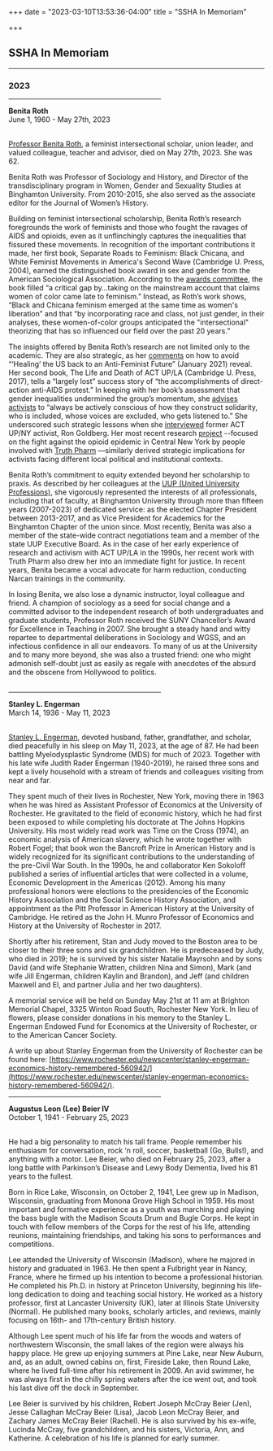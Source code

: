 +++
date = "2023-03-10T13:53:36-04:00"
title = "SSHA In Memoriam"

+++

## SSHA In Memoriam  
----
### 2023

<hr width=300; align=left>  

**Benita Roth**  
June 1, 1960 - May 27th, 2023  
<br />  

[Professor Benita Roth](https://www.binghamton.edu/sociology/faculty/benita-roth.html), a feminist intersectional scholar, union leader, and valued colleague, teacher and advisor, died on May 27th, 2023. She was 62.  

Benita Roth was Professor of Sociology and History, and Director of the transdisciplinary program in Women, Gender and Sexuality Studies at Binghamton University. From 2010-2015, she also served as the associate editor for the Journal of Women’s History.  

Building on feminist intersectional scholarship, Benita Roth’s research foregrounds the work of feminists and those who fought the ravages of AIDS and opioids, even as it unflinchingly captures the inequalities that fissured these movements. In recognition of the important contributions it made, her first book, Separate Roads to Feminism: Black Chicana, and White Feminist Movements in America's Second Wave (Cambridge U. Press, 2004), earned the distinguished book award in sex and gender from the American Sociological Association. According to the [awards committee](https://asasexandgender.files.wordpress.com/2015/02/october6.pdf), the book filled “a critical gap by…taking on the mainstream account that claims women of color came late to feminism.” Instead, as Roth’s work shows, “Black and Chicana feminism emerged at the same time as women's liberation” and that “by incorporating race and class, not just gender, in their analyses, these women-of-color groups anticipated the "intersectional" theorizing that has so influenced our field over the past 20 years.”  

The insights offered by Benita Roth’s research are not limited only to the academic.  They are also strategic, as her [comments](https://shorensteincenter.org/beyond-white-feminism-not-healing-the-us-back-to-an-anti-feminist-future-2/) on how to avoid “‘Healing’ the US back to an Anti-Feminist Future” (January 2021) reveal.  Her second book, The Life and Death of ACT UP/LA (Cambridge U. Press, 2017), tells a “largely lost” success story of “the accomplishments of direct-action anti-AIDS protest.” In keeping with her book’s assessment that gender inequalities undermined the group’s momentum, she [advises activists](https://pinkplaymags.com/2017/08/benita-roth-life-death-act-upla/) to “always be actively conscious of how they construct solidarity, who is included, whose voices are excluded, who gets listened to.” She underscored such strategic lessons when she [interviewed](https://www.youtube.com/watch?v=ZtAVvJMLGGk) former ACT UP/NY activist, Ron Goldberg.  Her most recent research  [project](https://ssha2022.ssha.org/abstracts/220209) --focused on the fight against the opioid epidemic in Central New York by people involved with [Truth Pharm](https://truthpharm.org/) —similarly derived strategic implications for activists facing different local political and institutional contexts.  

Benita Roth’s commitment to equity extended beyond her scholarship to praxis. As described by her colleagues at the [UUP (United University Professions)](https://uupinfo.org/communications/uupdate/230531.php), she vigorously represented the interests of all professionals, including that of faculty, at Binghamton University through more than  fifteen years (2007-2023) of dedicated service: as the elected Chapter President between 2013-2017, and as Vice President for Academics for the Binghamton Chapter of the union since. Most recently, Benita was also a member of the state-wide contract negotiations team and a member of the state UUP Executive Board. As in the case of her early experience of research and activism with ACT UP/LA in the 1990s, her recent work with Truth Pharm also drew her into an immediate fight for justice. In recent years, Benita became a vocal advocate for harm reduction, conducting Narcan trainings in the community.  

In losing Benita, we also lose a dynamic instructor, loyal colleague and friend. A champion of sociology as a seed for social change and a committed advisor to the independent research of both undergraduates and graduate students, Professor Roth received the SUNY Chancellor’s Award for Excellence in Teaching in 2007.  She brought a steady hand and witty repartee to departmental deliberations in Sociology and WGSS, and an infectious confidence in all our endeavors. To many of us at the University and to many more beyond, she was also a trusted friend: one who might admonish self-doubt just as easily as regale with anecdotes of the absurd and the obscene from Hollywood to politics.  
<br />

<hr width=300; align=left>  


**Stanley L. Engerman**  
March 14, 1936 - May 11, 2023  
<br />

 [Stanley L. Engerman](https://brightonmc.com/obituaries/stanley-lewis-engerman/2632/), devoted husband, father, grandfather, and scholar, died peacefully in his sleep on May 11, 2023, at the age of 87.  He had been battling Myelodysplastic Syndrome (MDS) for much of 2023.  Together with his late wife Judith Rader Engerman (1940-2019), he raised three sons and kept a lively household with a stream of friends and colleagues visiting from near and far.  

They spent much of their lives in Rochester, New York, moving there in 1963 when he was hired as Assistant Professor of Economics at the University of Rochester.  He gravitated to the field of economic history, which he had first been exposed to while completing his doctorate at The Johns Hopkins University.  His most widely read work was Time on the Cross (1974), an economic analysis of American slavery, which he wrote together with Robert Fogel; that book won the Bancroft Prize in American History and is widely recognized for its significant contributions to the understanding of the pre-Civil War South.  In the 1990s, he and collaborator Ken Sokoloff published a series of influential articles that were collected in a volume, Economic Development in the Americas (2012).  Among his many professional honors were elections to the presidencies of the Economic History Association and the Social Science History Association, and appointment as the Pitt Professor in American History at the University of Cambridge.  He retired as the John H. Munro Professor of Economics and History at the University of Rochester in 2017.

Shortly after his retirement, Stan and Judy moved to the Boston area to be closer to their three sons and six grandchildren.  He is predeceased by Judy, who died in 2019; he is survived by his sister Natalie Mayrsohn and by sons David (and wife Stephanie Wratten, children Nina and Simon), Mark (and wife Jill Engerman, children Kaylin and Brandon), and Jeff (and children Maxwell and El, and partner Julia and her two daughters).

A memorial service will be held on Sunday May 21st at 11 am at Brighton Memorial Chapel, 3325 Winton Road South, Rochester New York.  In lieu of flowers, please consider donations in his memory to the Stanley L. Engerman Endowed Fund for Economics at the University of Rochester, or to the American Cancer Society.  

A write up about Stanley Engerman from the University of Rochester can be found here: [https://www.rochester.edu/newscenter/stanley-engerman-economics-history-remembered-560942/](https://www.rochester.edu/newscenter/stanley-engerman-economics-history-remembered-560942/).
<br />

<hr width=300; align=left>  

**Augustus Leon (Lee) Beier IV**    
October 1, 1941 - February 25, 2023  
<br />

He had a big personality to match his tall frame. People remember his enthusiasm for conversation, rock ‘n roll, soccer, basketball (Go, Bulls!), and anything with a motor. Lee Beier, who died on February 25, 2023, after a long battle with Parkinson’s Disease and Lewy Body Dementia, lived his 81 years to the fullest.  

Born in Rice Lake, Wisconsin, on October 2, 1941, Lee grew up in Madison, Wisconsin, graduating from Monona Grove High School in 1959. His most important and formative experience as a youth was marching and playing the bass bugle with the Madison Scouts Drum and Bugle Corps. He kept in touch with fellow members of the Corps for the rest of his life, attending reunions, maintaining friendships, and taking his sons to performances and competitions.  

Lee attended the University of Wisconsin (Madison), where he majored in history and graduated in 1963. He then spent a Fulbright year in Nancy, France, where he firmed up his intention to become a professional historian. He completed his Ph.D. in history at Princeton University, beginning his life-long dedication to doing and teaching social history. He worked as a history professor, first at Lancaster University (UK), later at Illinois State University (Normal). He published many books, scholarly articles, and reviews, mainly focusing on 16th- and 17th-century British history.  

Although Lee spent much of his life far from the woods and waters of northwestern Wisconsin, the small lakes of the region were always his happy place. He grew up enjoying summers at Pine Lake, near New Auburn, and, as an adult, owned cabins on, first, Fireside Lake, then Round Lake, where he lived full-time after his retirement in 2009. An avid swimmer, he was always first in the chilly spring waters after the ice went out, and took his last dive off the dock in September.  

Lee Beier is survived by his children, Robert Joseph McCray Beier (Jen), Jesse Callaghan McCray Beier (Lisa), Jacob Leon McCray Beier, and Zachary James McCray Beier (Rachel). He is also survived by his ex-wife, Lucinda McCray, five grandchildren, and his sisters, Victoria, Ann, and Katherine. A celebration of his life is planned for early summer.  
